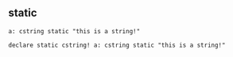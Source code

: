 ## static

```
a: cstring static "this is a string!"

declare static cstring! a: cstring static "this is a string!"
```
